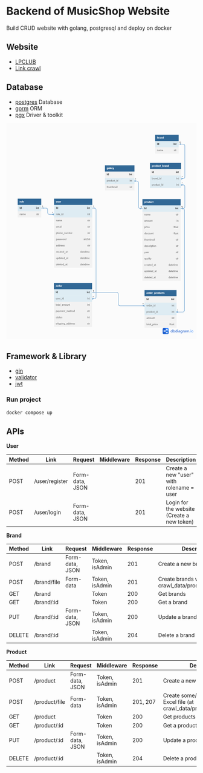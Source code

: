 # Backend of MusicShop Website

Build CRUD website with golang, postgresql and deploy on docker


## Website
- [LPCLUB](https://lpclub.vn/)
- [Link crawl](https://github.com/MusicShopVersion1/crawl_data)

## Database
- [postgres](https://hub.docker.com/_/postgres) Database
- [gorm](https://github.com/go-gorm/gorm) ORM
- [pgx](https://github.com/jackc/pgx) Driver & toolkit

![Database Diagram](https://github.com/MusicShopVersion1/server/blob/master/images/Web%20Online%20MusicShop.png)

## Framework & Library
- [gin](https://github.com/gin-gonic/gin)
- [validator](https://github.com/go-playground/validator)
- [jwt](https://github.com/golang-jwt/jwt)

[//]: # (- [migrate]&#40;https://github.com/golang-migrate/migrate&#41;)

### Run project

```
docker compose up
```

## APIs

**User**

| Method | Link           | Request         | Middleware | Response | Description                                |
|--------|----------------|-----------------|------------|----------|--------------------------------------------|
| POST   | /user/register | Form-data, JSON |            | 201      | Create a new "user" with rolename = user   |
| POST   | /user/login    | Form-data, JSON |            | 201      | Login for the website (Create a new token) |

**Brand**

| Method | Link        | Request         | Middleware     | Response | Description                                                   |
|--------|-------------|-----------------|----------------|----------|---------------------------------------------------------------|
| POST   | /brand      | Form-data, JSON | Token, isAdmin | 201      | Create a new brand                                            |
| POST   | /brand/file | Form-data       | Token, isAdmin | 201      | Create brands with CSV file (at crawl_data/product/brand.csv) |
| GET    | /brand      |                 | Token          | 200      | Get brands                                                    |
| GET    | /brand/:id  |                 | Token          | 200      | Get a brand                                                   |
| PUT    | /brand/:id  | Form-data, JSON | Token, isAdmin | 200      | Update a brand                                                |
| DELETE | /brand/:id  |                 | Token, isAdmin | 204      | Delete a brand                                                |

**Product**

| Method | Link          | Request         | Middleware     | Response | Description                                                                  |
|--------|---------------|-----------------|----------------|----------|------------------------------------------------------------------------------|
| POST   | /product      | Form-data, JSON | Token, isAdmin | 201      | Create a new product                                                         |
| POST   | /product/file | Form-data       | Token, isAdmin | 201, 207 | Create some/all product with Excel file (at crawl_data/product/product.xlsx) |
| GET    | /product      |                 | Token          | 200      | Get products                                                                 |
| GET    | /product/:id  |                 | Token          | 200      | Get a product                                                                |
| PUT    | /product/:id  | Form-data, JSON | Token, isAdmin | 200      | Update a product                                                             |
| DELETE | /product/:id  |                 | Token, isAdmin | 204      | Delete a product                                                             |
